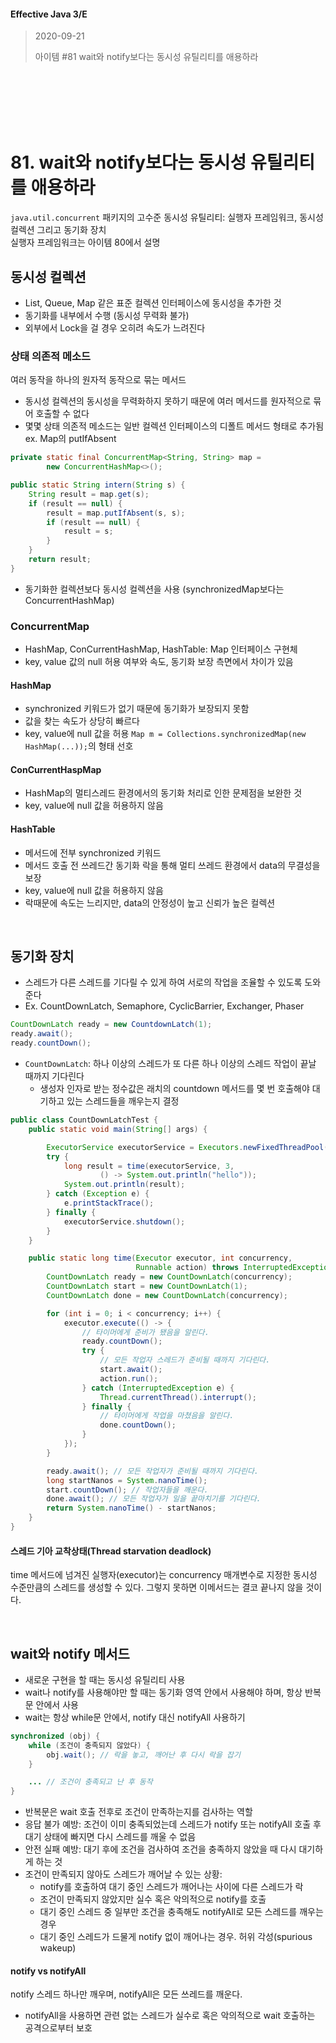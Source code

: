 #### Effective Java 3/E
> 2020-09-21
>
> 아이템 #81 wait와 notify보다는 동시성 유틸리티를 애용하라

<br><br><br><br><br>





# 81. wait와 notify보다는 동시성 유틸리티를 애용하라
`java.util.concurrent` 패키지의 고수준 동시성 유틸리티: 실행자 프레임워크, 동시성 컬렉션 그리고 동기화 장치 <br>
실행자 프레임워크는 아이템 80에서 설명


## 동시성 컬렉션
- List, Queue, Map 같은 표준 컬렉션 인터페이스에 동시성을 추가한 것
- 동기화를 내부에서 수행 (동시성 무력화 불가)
- 외부에서 Lock을 걸 경우 오히려 속도가 느려진다

### 상태 의존적 메소드
여러 동작을 하나의 원자적 동작으로 묶는 메서드
- 동시성 컬렉션의 동시성을 무력화하지 못하기 때문에 여러 메서드를 원자적으로 묶어 호출할 수 없다
- 몇몇 상태 의존적 메소드는 일반 컬렉션 인터페이스의 디폴트 메서드 형태로 추가됨 ex. Map의 putIfAbsent 

``` java
private static final ConcurrentMap<String, String> map =
        new ConcurrentHashMap<>();

public static String intern(String s) {
    String result = map.get(s);
    if (result == null) {
        result = map.putIfAbsent(s, s);
        if (result == null) {
            result = s;
        }
    }
    return result;
}
```

- 동기화한 컬렉션보다 동시성 컬렉션을 사용 (synchronizedMap보다는 ConcurrentHashMap)

### ConcurrentMap
- HashMap, ConCurrentHashMap, HashTable: Map 인터페이스 구현체
- key, value 값의 null 허용 여부와 속도, 동기화 보장 측면에서 차이가 있음

#### HashMap
- synchronized 키워드가 없기 때문에 동기화가 보장되지 못함
- 값을 찾는 속도가 상당히 빠르다
- key, value에 null 값을 허용
`Map m = Collections.synchronizedMap(new HashMap(...));`의 형태 선호

#### ConCurrentHaspMap
- HashMap의 멀티스레드 환경에서의 동기화 처리로 인한 문제점을 보완한 것
- key, value에 null 값을 허용하지 않음

#### HashTable
- 메서드에 전부 synchronized 키워드
- 메서드 호출 전 쓰레드간 동기화 락을 통해 멀티 쓰레드 환경에서 data의 무결성을 보장
- key, value에 null 값을 허용하지 않음
- 락때문에 속도는 느리지만, data의 안정성이 높고 신뢰가 높은 컬렉션

<br>

## 동기화 장치
- 스레드가 다른 스레드를 기다릴 수 있게 하여 서로의 작업을 조율할 수 있도록 도와준다
- Ex. CountDownLatch, Semaphore, CyclicBarrier, Exchanger, Phaser

``` java
CountDownLatch ready = new CountdownLatch(1);
ready.await();
ready.countDown();
```

- `CountDownLatch`: 하나 이상의 스레드가 또 다른 하나 이상의 스레드 작업이 끝날 때까지 기다린다
  - 생성자 인자로 받는 정수값은 래치의 countdown 메서드를 몇 번 호출해야 대기하고 있는 스레드들을 깨우는지 결정

``` java
public class CountDownLatchTest {
    public static void main(String[] args) {

        ExecutorService executorService = Executors.newFixedThreadPool(5);
        try {
            long result = time(executorService, 3,
                    () -> System.out.println("hello"));
            System.out.println(result);
        } catch (Exception e) {
            e.printStackTrace();
        } finally {
            executorService.shutdown();
        }
    }

    public static long time(Executor executor, int concurrency,
                            Runnable action) throws InterruptedException {
        CountDownLatch ready = new CountDownLatch(concurrency);
        CountDownLatch start = new CountDownLatch(1);
        CountDownLatch done = new CountDownLatch(concurrency);

        for (int i = 0; i < concurrency; i++) {
            executor.execute(() -> {
                // 타이머에게 준비가 됐음을 알린다.
                ready.countDown();
                try {
                    // 모든 작업자 스레드가 준비될 때까지 기다린다.
                    start.await();
                    action.run();
                } catch (InterruptedException e) {
                    Thread.currentThread().interrupt();
                } finally {
                    // 타이머에게 작업을 마쳤음을 알린다.
                    done.countDown();
                }
            });
        }

        ready.await(); // 모든 작업자가 준비될 때까지 기다린다.
        long startNanos = System.nanoTime();
        start.countDown(); // 작업자들을 깨운다.
        done.await(); // 모든 작업자가 일을 끝마치기를 기다린다.
        return System.nanoTime() - startNanos;
    }
}
```

#### 스레드 기아 교착상태(Thread starvation deadlock) 

time 메서드에 넘겨진 실행자(executor)는 concurrency 매개변수로 지정한 동시성 수준만큼의 스레드를 생성할 수 있다. 그렇지 못하면 이메서드는 결코 끝나지 않을 것이다. 

<br>

## wait와 notify 메서드
- 새로운 구현을 할 때는 동시성 유틸리티 사용
- wait나 notify를 사용해야만 할 때는 동기화 영역 안에서 사용해야 하며, 항상 반복문 안에서 사용
- wait는 항상 while문 안에서, notify 대신 notifyAll 사용하기

``` java
synchronized (obj) {
    while (조건이 충족되지 않았다) {
        obj.wait(); // 락을 놓고, 깨어난 후 다시 락을 잡기
    }

    ... // 조건이 충족되고 난 후 동작
}
```

- 반복문은 wait 호출 전후로 조건이 만족하는지를 검사하는 역할
- 응답 불가 예방: 조건이 이미 충족되었는데 스레드가 notify 또는 notifyAll 호출 후 대기 상태에 빠지면 다시 스레드를 깨울 수 없음
- 안전 실패 예방: 대기 후에 조건을 검사하여 조건을 충족하지 않았을 때 다시 대기하게 하는 것
- 조건이 만족되지 않아도 스레드가 깨어날 수 있는 상황:
  - notify를 호출하여 대기 중인 스레드가 깨어나는 사이에 다른 스레드가 락
  - 조건이 만족되지 않았지만 실수 혹은 악의적으로 notify를 호출
  - 대기 중인 스레드 중 일부만 조건을 충족해도 notifyAll로 모든 스레드를 깨우는 경우
  - 대기 중인 스레드가 드물게 notify 없이 깨어나는 경우. 허위 각성(spurious wakeup)


#### notify vs notifyAll
notify 스레드 하나만 깨우며, notifyAll은 모든 쓰레드를 깨운다.

- notifyAll을 사용하면 관련 없는 스레드가 실수로 혹은 악의적으로 wait 호출하는 공격으로부터 보호
